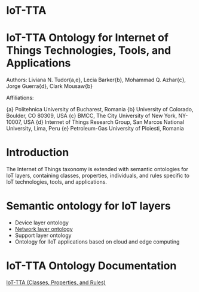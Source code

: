 # IoT-TTA

IoT-TTA Ontology for Internet of Things Technologies, Tools, and Applications
===========

Authors: Liviana N. Tudor{a,e}, Lecia Barker{b}, Mohammad Q. Azhar{c}, Jorge Guerra{d}, Clark Mousaw{b}

Affiliations:

{a} Politehnica University of Bucharest, Romania
{b} University of Colorado, Boulder, CO 80309, USA
{c} BMCC, The City University of New York, NY-10007, USA
{d} Internet of Things Research Group, San Marcos National University, Lima, Peru
{e} Petroleum-Gas University of Ploiesti, Romania

Introduction
===========

The Internet of Things taxonomy is extended with semantic ontologies for IoT layers, containing classes, properties, individuals, and rules specific to IoT technologies, tools, and applications.

Semantic ontology for IoT layers
===========

- Device layer ontology
- [Network layer ontology](https://tudorliv.github.io/IoT-TTA/Network_ontology.txt)
- Support layer ontology
- Ontology for IIoT applications based on cloud and edge computing



IoT-TTA Ontology Documentation
===========

[IoT-TTA (Classes, Properties, and Rules)](https://tudorliv.github.io/IoT-TTA/index.html)



